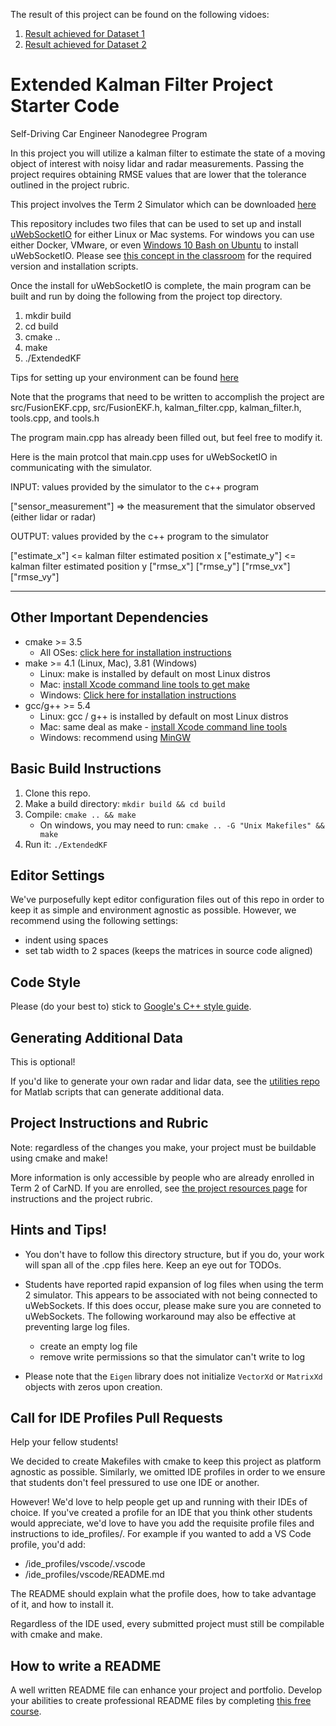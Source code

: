 The result of this project can be found on the following vidoes:
1. [Result achieved for Dataset 1](https://www.youtube.com/watch?v=mM5L3nN1EyA)
2. [Result achieved for Dataset 2](https://www.youtube.com/watch?v=ZMexBN7c-F4)

# Extended Kalman Filter Project Starter Code
Self-Driving Car Engineer Nanodegree Program


In this project you will utilize a kalman filter to estimate the state of a moving object of interest with noisy lidar and radar measurements. Passing the project requires obtaining RMSE values that are lower that the tolerance outlined in the project rubric. 

This project involves the Term 2 Simulator which can be downloaded [here](https://github.com/udacity/self-driving-car-sim/releases)

This repository includes two files that can be used to set up and install [uWebSocketIO](https://github.com/uWebSockets/uWebSockets) for either Linux or Mac systems. For windows you can use either Docker, VMware, or even [Windows 10 Bash on Ubuntu](https://www.howtogeek.com/249966/how-to-install-and-use-the-linux-bash-shell-on-windows-10/) to install uWebSocketIO. Please see [this concept in the classroom](https://classroom.udacity.com/nanodegrees/nd013/parts/40f38239-66b6-46ec-ae68-03afd8a601c8/modules/0949fca6-b379-42af-a919-ee50aa304e6a/lessons/f758c44c-5e40-4e01-93b5-1a82aa4e044f/concepts/16cf4a78-4fc7-49e1-8621-3450ca938b77) for the required version and installation scripts.

Once the install for uWebSocketIO is complete, the main program can be built and run by doing the following from the project top directory.

1. mkdir build
2. cd build
3. cmake ..
4. make
5. ./ExtendedKF

Tips for setting up your environment can be found [here](https://classroom.udacity.com/nanodegrees/nd013/parts/40f38239-66b6-46ec-ae68-03afd8a601c8/modules/0949fca6-b379-42af-a919-ee50aa304e6a/lessons/f758c44c-5e40-4e01-93b5-1a82aa4e044f/concepts/23d376c7-0195-4276-bdf0-e02f1f3c665d)

Note that the programs that need to be written to accomplish the project are src/FusionEKF.cpp, src/FusionEKF.h, kalman_filter.cpp, kalman_filter.h, tools.cpp, and tools.h

The program main.cpp has already been filled out, but feel free to modify it.

Here is the main protcol that main.cpp uses for uWebSocketIO in communicating with the simulator.


INPUT: values provided by the simulator to the c++ program

["sensor_measurement"] => the measurement that the simulator observed (either lidar or radar)


OUTPUT: values provided by the c++ program to the simulator

["estimate_x"] <= kalman filter estimated position x
["estimate_y"] <= kalman filter estimated position y
["rmse_x"]
["rmse_y"]
["rmse_vx"]
["rmse_vy"]

---

## Other Important Dependencies

* cmake >= 3.5
  * All OSes: [click here for installation instructions](https://cmake.org/install/)
* make >= 4.1 (Linux, Mac), 3.81 (Windows)
  * Linux: make is installed by default on most Linux distros
  * Mac: [install Xcode command line tools to get make](https://developer.apple.com/xcode/features/)
  * Windows: [Click here for installation instructions](http://gnuwin32.sourceforge.net/packages/make.htm)
* gcc/g++ >= 5.4
  * Linux: gcc / g++ is installed by default on most Linux distros
  * Mac: same deal as make - [install Xcode command line tools](https://developer.apple.com/xcode/features/)
  * Windows: recommend using [MinGW](http://www.mingw.org/)

## Basic Build Instructions

1. Clone this repo.
2. Make a build directory: `mkdir build && cd build`
3. Compile: `cmake .. && make` 
   * On windows, you may need to run: `cmake .. -G "Unix Makefiles" && make`
4. Run it: `./ExtendedKF `

## Editor Settings

We've purposefully kept editor configuration files out of this repo in order to
keep it as simple and environment agnostic as possible. However, we recommend
using the following settings:

* indent using spaces
* set tab width to 2 spaces (keeps the matrices in source code aligned)

## Code Style

Please (do your best to) stick to [Google's C++ style guide](https://google.github.io/styleguide/cppguide.html).

## Generating Additional Data

This is optional!

If you'd like to generate your own radar and lidar data, see the
[utilities repo](https://github.com/udacity/CarND-Mercedes-SF-Utilities) for
Matlab scripts that can generate additional data.

## Project Instructions and Rubric

Note: regardless of the changes you make, your project must be buildable using
cmake and make!

More information is only accessible by people who are already enrolled in Term 2
of CarND. If you are enrolled, see [the project resources page](https://classroom.udacity.com/nanodegrees/nd013/parts/40f38239-66b6-46ec-ae68-03afd8a601c8/modules/0949fca6-b379-42af-a919-ee50aa304e6a/lessons/f758c44c-5e40-4e01-93b5-1a82aa4e044f/concepts/382ebfd6-1d55-4487-84a5-b6a5a4ba1e47)
for instructions and the project rubric.

## Hints and Tips!

* You don't have to follow this directory structure, but if you do, your work
  will span all of the .cpp files here. Keep an eye out for TODOs.
* Students have reported rapid expansion of log files when using the term 2 simulator.  This appears to be associated with not being connected to uWebSockets.  If this does occur,  please make sure you are conneted to uWebSockets. The following workaround may also be effective at preventing large log files.

    + create an empty log file
    + remove write permissions so that the simulator can't write to log
 * Please note that the ```Eigen``` library does not initialize ```VectorXd``` or ```MatrixXd``` objects with zeros upon creation.

## Call for IDE Profiles Pull Requests

Help your fellow students!

We decided to create Makefiles with cmake to keep this project as platform
agnostic as possible. Similarly, we omitted IDE profiles in order to we ensure
that students don't feel pressured to use one IDE or another.

However! We'd love to help people get up and running with their IDEs of choice.
If you've created a profile for an IDE that you think other students would
appreciate, we'd love to have you add the requisite profile files and
instructions to ide_profiles/. For example if you wanted to add a VS Code
profile, you'd add:

* /ide_profiles/vscode/.vscode
* /ide_profiles/vscode/README.md

The README should explain what the profile does, how to take advantage of it,
and how to install it.

Regardless of the IDE used, every submitted project must
still be compilable with cmake and make.

## How to write a README
A well written README file can enhance your project and portfolio.  Develop your abilities to create professional README files by completing [this free course](https://www.udacity.com/course/writing-readmes--ud777).

